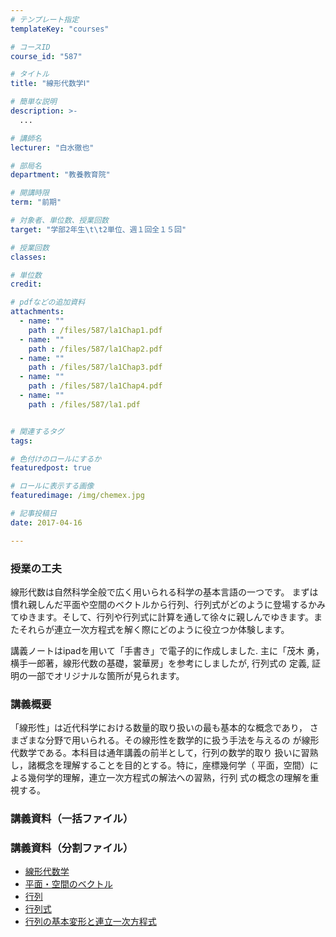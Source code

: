 ```yaml
---
# テンプレート指定
templateKey: "courses"

# コースID
course_id: "587"

# タイトル
title: "線形代数学Ⅰ"

# 簡単な説明
description: >-
  ...

# 講師名
lecturer: "白水徹也"

# 部局名
department: "教養教育院"

# 開講時限
term: "前期"

# 対象者、単位数、授業回数
target: "学部2年生\t\t2単位、週１回全１５回"

# 授業回数
classes: 

# 単位数
credit: 

# pdfなどの追加資料
attachments: 
  - name: "" 
    path : /files/587/la1Chap1.pdf
  - name: "" 
    path : /files/587/la1Chap2.pdf
  - name: "" 
    path : /files/587/la1Chap3.pdf
  - name: "" 
    path : /files/587/la1Chap4.pdf
  - name: "" 
    path : /files/587/la1.pdf


# 関連するタグ
tags:

# 色付けのロールにするか
featuredpost: true

# ロールに表示する画像
featuredimage: /img/chemex.jpg

# 記事投稿日
date: 2017-04-16

---
```



### 授業の工夫
 線形代数は自然科学全般で広く用いられる科学の基本言語の一つです。 まずは慣れ親しんだ平面や空間のベクトルから行列、行列式がどのように登場するかみてゆきます。そして、行列や行列式に計算を通して徐々に親しんでゆきます。またそれらが連立一次方程式を解く際にどのように役立つか体験します。 

講義ノートはipadを用いて「手書き」で電子的に作成しました. 主に「茂木 勇，横手一郎著，線形代数の基礎，裳華房」を参考にしましたが, 行列式の 定義, 証明の一部でオリジナルな箇所が見られます。


### 講義概要
 「線形性」は近代科学における数量的取り扱いの最も基本的な概念であり， さまざまな分野で用いられる。その線形性を数学的に扱う手法を与えるの が線形代数学である。本科目は通年講義の前半として，行列の数学的取り 扱いに習熟し，諸概念を理解することを目的とする。特に，座標幾何学（ 平面，空間）による幾何学的理解，連立一次方程式の解法への習熟，行列 式の概念の理解を重視する。


### 講義資料（一括ファイル）
  
### 講義資料（分割ファイル）
 

 

 

 

- [線形代数学](/files/587/la1.pdf)
- [平面・空間のベクトル](/files/587/la1Chap1.pdf)
- [行列](/files/587/la1Chap2.pdf)
- [行列式](/files/587/la1Chap3.pdf)
- [行列の基本変形と連立一次方程式](/files/587/la1Chap4.pdf)



